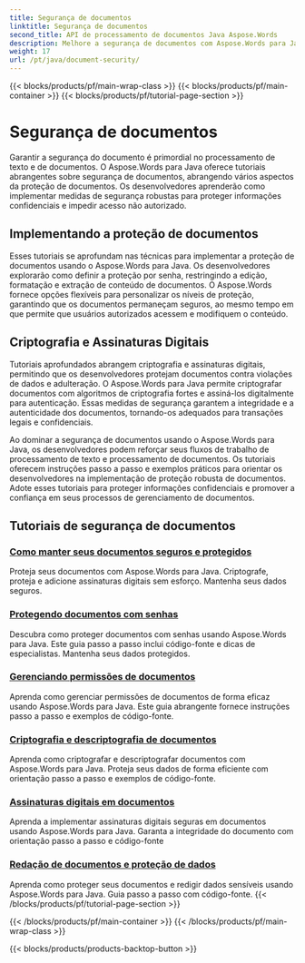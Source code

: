 ```yaml
---
title: Segurança de documentos
linktitle: Segurança de documentos
second_title: API de processamento de documentos Java Aspose.Words
description: Melhore a segurança de documentos com Aspose.Words para Java! Implemente proteção, criptografia e assinaturas digitais para salvaguarda robusta de dados.
weight: 17
url: /pt/java/document-security/
---
```


{{< blocks/products/pf/main-wrap-class >}}
{{< blocks/products/pf/main-container >}}
{{< blocks/products/pf/tutorial-page-section >}}

# Segurança de documentos


Garantir a segurança do documento é primordial no processamento de texto e de documentos. O Aspose.Words para Java oferece tutoriais abrangentes sobre segurança de documentos, abrangendo vários aspectos da proteção de documentos. Os desenvolvedores aprenderão como implementar medidas de segurança robustas para proteger informações confidenciais e impedir acesso não autorizado.

## Implementando a proteção de documentos

Esses tutoriais se aprofundam nas técnicas para implementar a proteção de documentos usando o Aspose.Words para Java. Os desenvolvedores explorarão como definir a proteção por senha, restringindo a edição, formatação e extração de conteúdo de documentos. O Aspose.Words fornece opções flexíveis para personalizar os níveis de proteção, garantindo que os documentos permaneçam seguros, ao mesmo tempo em que permite que usuários autorizados acessem e modifiquem o conteúdo.

## Criptografia e Assinaturas Digitais

Tutoriais aprofundados abrangem criptografia e assinaturas digitais, permitindo que os desenvolvedores protejam documentos contra violações de dados e adulteração. O Aspose.Words para Java permite criptografar documentos com algoritmos de criptografia fortes e assiná-los digitalmente para autenticação. Essas medidas de segurança garantem a integridade e a autenticidade dos documentos, tornando-os adequados para transações legais e confidenciais.

Ao dominar a segurança de documentos usando o Aspose.Words para Java, os desenvolvedores podem reforçar seus fluxos de trabalho de processamento de texto e processamento de documentos. Os tutoriais oferecem instruções passo a passo e exemplos práticos para orientar os desenvolvedores na implementação de proteção robusta de documentos. Adote esses tutoriais para proteger informações confidenciais e promover a confiança em seus processos de gerenciamento de documentos.

## Tutoriais de segurança de documentos
### [Como manter seus documentos seguros e protegidos](./keep-documents-safe-secure/)
Proteja seus documentos com Aspose.Words para Java. Criptografe, proteja e adicione assinaturas digitais sem esforço. Mantenha seus dados seguros.
### [Protegendo documentos com senhas](./securing-documents-passwords/)
Descubra como proteger documentos com senhas usando Aspose.Words para Java. Este guia passo a passo inclui código-fonte e dicas de especialistas. Mantenha seus dados protegidos.
### [Gerenciando permissões de documentos](./managing-document-permissions/)
Aprenda como gerenciar permissões de documentos de forma eficaz usando Aspose.Words para Java. Este guia abrangente fornece instruções passo a passo e exemplos de código-fonte.
### [Criptografia e descriptografia de documentos](./document-encryption-decryption/)
Aprenda como criptografar e descriptografar documentos com Aspose.Words para Java. Proteja seus dados de forma eficiente com orientação passo a passo e exemplos de código-fonte.
### [Assinaturas digitais em documentos](./digital-signatures-in-documents/)
Aprenda a implementar assinaturas digitais seguras em documentos usando Aspose.Words para Java. Garanta a integridade do documento com orientação passo a passo e código-fonte
### [Redação de documentos e proteção de dados](./document-redaction-data-protection/)
Aprenda como proteger seus documentos e redigir dados sensíveis usando Aspose.Words para Java. Guia passo a passo com código-fonte.
{{< /blocks/products/pf/tutorial-page-section >}}

{{< /blocks/products/pf/main-container >}}
{{< /blocks/products/pf/main-wrap-class >}}

{{< blocks/products/products-backtop-button >}}
